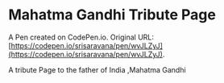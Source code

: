 # Mahatma Gandhi Tribute Page

A Pen created on CodePen.io. Original URL: [https://codepen.io/srisaravana/pen/wvJLZyJ](https://codepen.io/srisaravana/pen/wvJLZyJ).

A tribute Page to the father of India ,Mahatma Gandhi
